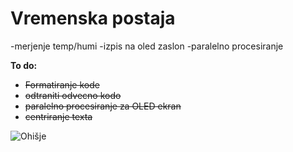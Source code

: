 # Vremenska postaja
-merjenje temp/humi
-izpis na oled zaslon
-paralelno procesiranje

**To do:**


- ~~Formatiranje kode~~
- ~~odtraniti odvecno kodo~~
- ~~paralelno procesiranje za OLED ekran~~
- ~~centriranje texta~~

![Ohišje]([blob/main/DHT/IMG_3445.jpg](https://github.com/jakobhunter123/tep-and-hum-module-DHT11/blob/main/DHT/IMG_3445.jpg))
